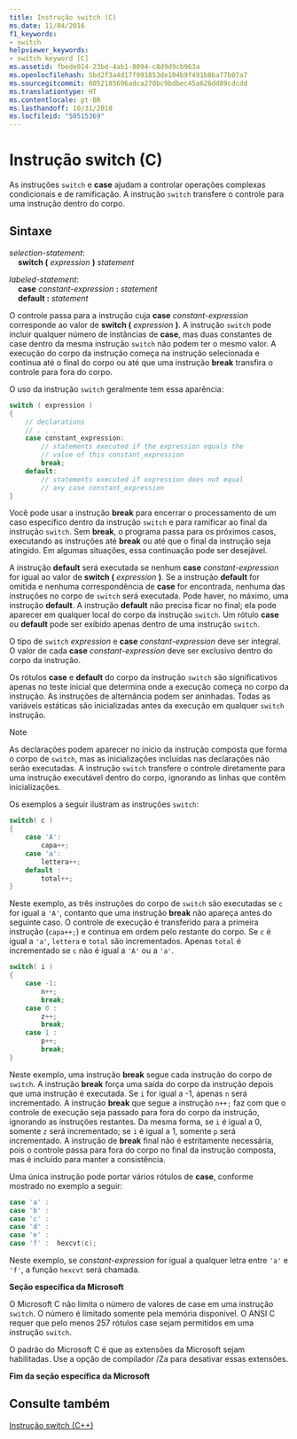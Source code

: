 ```yaml
---
title: Instrução switch (C)
ms.date: 11/04/2016
f1_keywords:
- switch
helpviewer_keywords:
- switch keyword [C]
ms.assetid: fbede014-23bd-4ab1-8094-c8d9d9cb963a
ms.openlocfilehash: 5bd2f3a4d17f991853de104b9f491b0ba77b07a7
ms.sourcegitcommit: 6052185696adca270bc9bdbec45a626dd89cdcdd
ms.translationtype: HT
ms.contentlocale: pt-BR
ms.lasthandoff: 10/31/2018
ms.locfileid: "50515369"
---
```

# <a name="switch-statement-c"></a>Instrução switch (C)

As instruções `switch` e **case** ajudam a controlar operações complexas condicionais e de ramificação. A instrução `switch` transfere o controle para uma instrução dentro do corpo.

## <a name="syntax"></a>Sintaxe

*selection-statement*:<br/>
&nbsp;&nbsp;&nbsp;&nbsp;**switch (** *expression* **)** *statement*

*labeled-statement*:<br/>
&nbsp;&nbsp;&nbsp;&nbsp;**case**  *constant-expression*  **:**  *statement*<br/>
&nbsp;&nbsp;&nbsp;&nbsp;**default :**  *statement*

O controle passa para a instrução cuja **case** *constant-expression* corresponde ao valor de **switch (** *expression* **)**. A instrução `switch` pode incluir qualquer número de instâncias de **case**, mas duas constantes de case dentro da mesma instrução `switch` não podem ter o mesmo valor. A execução do corpo da instrução começa na instrução selecionada e continua até o final do corpo ou até que uma instrução **break** transfira o controle para fora do corpo.

O uso da instrução `switch` geralmente tem essa aparência:

```C
switch ( expression )
{
    // declarations
    // . . .
    case constant_expression:
        // statements executed if the expression equals the
        // value of this constant_expression
        break;
    default:
        // statements executed if expression does not equal
        // any case constant_expression
}
```

Você pode usar a instrução **break** para encerrar o processamento de um caso específico dentro da instrução `switch` e para ramificar ao final da instrução `switch`. Sem **break**, o programa passa para os próximos casos, executando as instruções até **break** ou até que o final da instrução seja atingido. Em algumas situações, essa continuação pode ser desejável.

A instrução **default** será executada se nenhum **case** *constant-expression* for igual ao valor de **switch (** *expression* **)**. Se a instrução **default** for omitida e nenhuma correspondência de **case** for encontrada, nenhuma das instruções no corpo de `switch` será executada. Pode haver, no máximo, uma instrução **default**. A instrução **default** não precisa ficar no final; ela pode aparecer em qualquer local do corpo da instrução `switch`. Um rótulo **case** ou **default** pode ser exibido apenas dentro de uma instrução `switch`.

O tipo de `switch` *expression* e **case** *constant-expression* deve ser integral. O valor de cada **case** *constant-expression* deve ser exclusivo dentro do corpo da instrução.

Os rótulos **case** e **default** do corpo da instrução `switch` são significativos apenas no teste inicial que determina onde a execução começa no corpo da instrução. As instruções de alternância podem ser aninhadas. Todas as variáveis estáticas são inicializadas antes da execução em qualquer `switch` instrução.

> [!NOTE]
> As declarações podem aparecer no início da instrução composta que forma o corpo de `switch`, mas as inicializações incluídas nas declarações não serão executadas. A instrução `switch` transfere o controle diretamente para uma instrução executável dentro do corpo, ignorando as linhas que contêm inicializações.

Os exemplos a seguir ilustram as instruções `switch`:

```C
switch( c )
{
    case 'A':
        capa++;
    case 'a':
        lettera++;
    default :
        total++;
}
```

Neste exemplo, as três instruções do corpo de `switch` são executadas se `c` for igual a `'A'`, contanto que uma instrução **break** não apareça antes do seguinte caso. O controle de execução é transferido para a primeira instrução (`capa++;`) e continua em ordem pelo restante do corpo. Se `c` é igual a `'a'`, `lettera` e `total` são incrementados. Apenas `total` é incrementado se `c` não é igual a `'A'` ou a `'a'`.

```C
switch( i )
{
    case -1:
        n++;
        break;
    case 0 :
        z++;
        break;
    case 1 :
        p++;
        break;
}
```

Neste exemplo, uma instrução **break** segue cada instrução do corpo de `switch`. A instrução **break** força uma saída do corpo da instrução depois que uma instrução é executada. Se `i` for igual a -1, apenas `n` será incrementado. A instrução **break** que segue a instrução `n++;` faz com que o controle de execução seja passado para fora do corpo da instrução, ignorando as instruções restantes. Da mesma forma, se `i` é igual a 0, somente `z` será incrementado; se `i` é igual a 1, somente `p` será incrementado. A instrução de **break** final não é estritamente necessária, pois o controle passa para fora do corpo no final da instrução composta, mas é incluído para manter a consistência.

Uma única instrução pode portar vários rótulos de **case**, conforme mostrado no exemplo a seguir:

```C
case 'a' :
case 'b' :
case 'c' :
case 'd' :
case 'e' :
case 'f' :  hexcvt(c);
```

Neste exemplo, se *constant-expression* for igual a qualquer letra entre `'a'` e `'f'`, a função `hexcvt` será chamada.

**Seção específica da Microsoft**

O Microsoft C não limita o número de valores de case em uma instrução `switch`. O número é limitado somente pela memória disponível. O ANSI C requer que pelo menos 257 rótulos case sejam permitidos em uma instrução `switch`.

O padrão do Microsoft C é que as extensões da Microsoft sejam habilitadas. Use a opção de compilador /Za para desativar essas extensões.

**Fim da seção específica da Microsoft**

## <a name="see-also"></a>Consulte também

[Instrução switch (C++)](../cpp/switch-statement-cpp.md)
